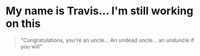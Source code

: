 # My name is Travis... I'm still working on this

>"Congratulations, you're an uncle... An undead uncle... an unduncle if you will"
